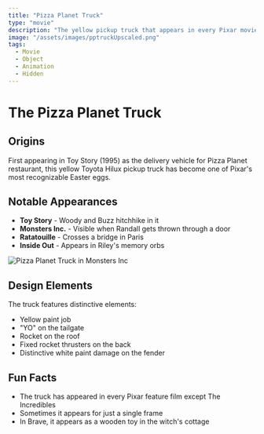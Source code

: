 ```yaml
---
title: "Pizza Planet Truck"
type: "movie"
description: "The yellow pickup truck that appears in every Pixar movie."
image: "/assets/images/pptruckUpscaled.png"
tags:
  - Movie
  - Object
  - Animation
  - Hidden
---
```

# The Pizza Planet Truck

## Origins
First appearing in Toy Story (1995) as the delivery vehicle for Pizza Planet restaurant, this yellow Toyota Hilux pickup truck has become one of Pixar's most recognizable Easter eggs.

## Notable Appearances
- **Toy Story** - Woody and Buzz hitchhike in it
- **Monsters Inc.** - Visible when Randall gets thrown through a door
- **Ratatouille** - Crosses a bridge in Paris
- **Inside Out** - Appears in Riley's memory orbs

![Pizza Planet Truck in Monsters Inc](/assets/images/pptruck-monsters.jpg)

## Design Elements
The truck features distinctive elements:
- Yellow paint job
- "YO" on the tailgate
- Rocket on the roof
- Fixed rocket thrusters on the back
- Distinctive white paint damage on the fender

## Fun Facts
- The truck has appeared in every Pixar feature film except The Incredibles
- Sometimes it appears for just a single frame
- In Brave, it appears as a wooden toy in the witch's cottage
